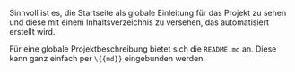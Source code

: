 Sinnvoll ist es, die Startseite als globale Einleitung für das Projekt zu sehen und diese mit einem Inhaltsverzeichnis zu versehen, das automatisiert erstellt wird. 

Für eine globale Projektbeschreibung bietet sich die `README.md` an. Diese kann ganz einfach per `\{{md}}` eingebunden werden. 